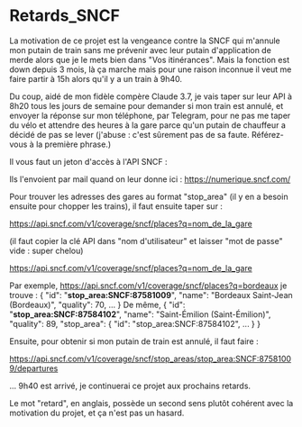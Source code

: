 

# Retards_SNCF

La motivation de ce projet est la vengeance contre la SNCF qui m'annule mon putain de train sans me prévenir avec leur putain d'application de merde alors que je le mets bien dans "Vos itinérances". Mais la fonction est down depuis 3 mois, là ça marche mais pour une raison inconnue il veut me faire partir à 15h alors qu'il y a un train à 9h40.

Du coup, aidé de mon fidèle compère Claude 3.7, je vais taper sur leur API à 8h20 tous les jours de semaine
pour demander si mon train est annulé, et envoyer la réponse sur mon téléphone, par Telegram, pour ne pas me taper du vélo et attendre des heures à la gare parce qu'un putain de chauffeur a décidé de pas se lever (j'abuse : c'est sûrement pas de sa faute. Référez-vous à la première phrase.)


Il vous faut un jeton d'accès à l'API SNCF : 

Ils l'envoient par mail quand on leur donne ici : https://numerique.sncf.com/

Pour trouver les adresses des gares au format "stop_area" (il y en a besoin ensuite pour chopper les trains), il faut ensuite taper sur :

https://api.sncf.com/v1/coverage/sncf/places?q=nom_de_la_gare

(il faut copier la clé API dans "nom d'utilisateur" et laisser "mot de passe" vide : super chelou)

https://api.sncf.com/v1/coverage/sncf/places?q=nom_de_la_gare

Par exemple, https://api.sncf.com/v1/coverage/sncf/places?q=bordeaux
je trouve : 
{
    "id": "**stop_area:SNCF:87581009**",
    "name": "Bordeaux Saint-Jean (Bordeaux)",
    "quality": 70,
    ...
}
De même, 
{
    "id": "**stop_area:SNCF:87584102**",
    "name": "Saint-Émilion (Saint-Émilion)",
    "quality": 89,
    "stop_area": {
    "id": "stop_area:SNCF:87584102",
    ...
    }
}

Ensuite, pour obtenir si mon putain de train est annulé, il faut faire : 

https://api.sncf.com/v1/coverage/sncf/stop_areas/stop_area:SNCF:87581009/departures


...
9h40 est arrivé, je continuerai ce projet aux prochains retards.


Le mot "retard", en anglais, possède un second sens plutôt cohérent avec la motivation du projet, et ça n'est pas un hasard.
